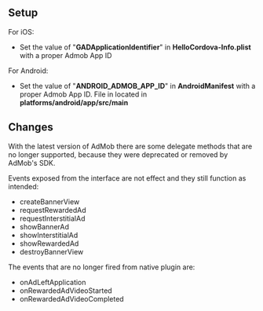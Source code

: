 ## Setup

For iOS:
* Set the value of "**GADApplicationIdentifier**" in **HelloCordova-Info.plist** with a proper Admob App ID

For Android:
* Set the value of "**ANDROID_ADMOB_APP_ID**" in **AndroidManifest** with a proper Admob App ID. File in located in **platforms/android/app/src/main**

## Changes

With the latest version of AdMob there are some delegate methods that are no longer supported, because they were deprecated or removed by AdMob's SDK. 

Events exposed from the interface are not effect and they still function as intended:

- createBannerView
- requestRewardedAd
- requestInterstitialAd
- showBannerAd
- showInterstitialAd
- showRewardedAd
- destroyBannerView

The events that are no longer fired from native plugin are:

- onAdLeftApplication
- onRewardedAdVideoStarted
- onRewardedAdVideoCompleted